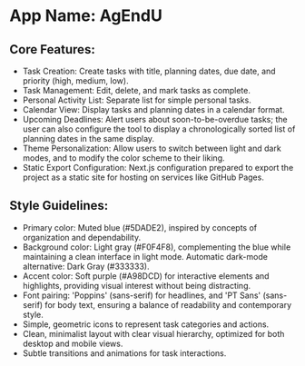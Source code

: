 # **App Name**: AgEndU

## Core Features:

- Task Creation: Create tasks with title, planning dates, due date, and priority (high, medium, low).
- Task Management: Edit, delete, and mark tasks as complete.
- Personal Activity List: Separate list for simple personal tasks.
- Calendar View: Display tasks and planning dates in a calendar format.
- Upcoming Deadlines: Alert users about soon-to-be-overdue tasks; the user can also configure the tool to display a chronologically sorted list of planning dates in the same display.
- Theme Personalization: Allow users to switch between light and dark modes, and to modify the color scheme to their liking.
- Static Export Configuration: Next.js configuration prepared to export the project as a static site for hosting on services like GitHub Pages.

## Style Guidelines:

- Primary color: Muted blue (#5DADE2), inspired by concepts of organization and dependability.
- Background color: Light gray (#F0F4F8), complementing the blue while maintaining a clean interface in light mode. Automatic dark-mode alternative: Dark Gray (#333333).
- Accent color: Soft purple (#A98DCD) for interactive elements and highlights, providing visual interest without being distracting.
- Font pairing: 'Poppins' (sans-serif) for headlines, and 'PT Sans' (sans-serif) for body text, ensuring a balance of readability and contemporary style.
- Simple, geometric icons to represent task categories and actions.
- Clean, minimalist layout with clear visual hierarchy, optimized for both desktop and mobile views.
- Subtle transitions and animations for task interactions.